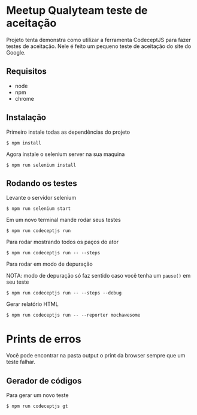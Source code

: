 # Meetup Qualyteam teste de aceitação

Projeto tenta demonstra como utilizar a ferramenta CodeceptJS para fazer testes de aceitação.
Nele é feito um pequeno teste de aceitação do site do Google.

## Requisitos

* node
* npm
* chrome

## Instalação

Primeiro instale todas as dependências do projeto 

    $ npm install
    
Agora instale o selenium server na sua maquina

    $ npm run selenium install  

## Rodando os testes

Levante o servidor selenium 

    $ npm run selenium start 

Em um novo terminal mande rodar seus testes

    $ npm run codeceptjs run
     
Para rodar mostrando todos os paços do ator

    $ npm run codeceptjs run -- --steps
    
Para rodar em modo de depuração

NOTA: modo de depuração só faz sentido caso você tenha um `pause()` em seu teste

    $ npm run codeceptjs run -- --steps --debug

Gerar relatório HTML

    $ npm run codeceptjs run -- --reporter mochawesome

# Prints de erros 

Você pode encontrar na pasta output o print da browser sempre que um teste falhar.

## Gerador de códigos

Para gerar um novo teste 

    $ npm run codeceptjs gt
